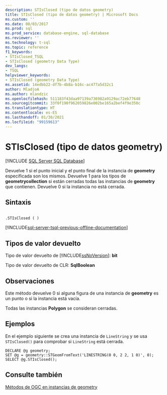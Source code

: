```yaml
---
description: STIsClosed (tipo de datos geometry)
title: STIsClosed (tipo de datos geometry) | Microsoft Docs
ms.custom: ''
ms.date: 08/03/2017
ms.prod: sql
ms.prod_service: database-engine, sql-database
ms.reviewer: ''
ms.technology: t-sql
ms.topic: reference
f1_keywords:
- STIsClosed_TSQL
- STIsClosed (geometry Data Type)
dev_langs:
- TSQL
helpviewer_keywords:
- STIsClosed (geometry Data Type)
ms.assetid: 14edbb22-df7b-4b8a-b16c-ac477a5d32c1
author: MladjoA
ms.author: mlandzic
ms.openlocfilehash: 511183f43daa97139a736982a9129ac72eb77648
ms.sourcegitcommit: 33f0f190f962059826e002be165a2bef4f9e350c
ms.translationtype: HT
ms.contentlocale: es-ES
ms.lasthandoff: 01/30/2021
ms.locfileid: "99159613"
---
```

# <a name="stisclosed-geometry-data-type"></a>STIsClosed (tipo de datos geometry)
[!INCLUDE [SQL Server SQL Database](../../includes/applies-to-version/sql-asdb.md)]

Devuelve 1 si el punto inicial y el punto final de la instancia de **geometry** especificada son los mismos. Devuelve 1 para los tipos de **geometrycollection** si están cerradas todas las instancias de **geometry** que contienen. Devuelve 0 si la instancia no está cerrada.
  
## <a name="syntax"></a>Sintaxis  
  
```  
  
.STIsClosed ( )  
```  
  
[!INCLUDE[sql-server-tsql-previous-offline-documentation](../../includes/sql-server-tsql-previous-offline-documentation.md)]

## <a name="return-types"></a>Tipos de valor devuelto
 Tipo de valor devuelto de [!INCLUDE[ssNoVersion](../../includes/ssnoversion-md.md)]: **bit**  
  
 Tipo de valor devuelto de CLR: **SqlBoolean**  
  
## <a name="remarks"></a>Observaciones  
 Este método devuelve 0 si alguna figura de una instancia de **geometry** es un punto o si la instancia está vacía.  
  
 Todas las instancias **Polygon** se consideran cerradas.  
  
## <a name="examples"></a>Ejemplos  
 En el ejemplo siguiente se crea una instancia de `LineString` y se usa `STIsClosed()` para comprobar si `LineString` está cerrada.  
  
```  
DECLARE @g geometry;  
SET @g = geometry::STGeomFromText('LINESTRING(0 0, 2 2, 1 0)', 0);  
SELECT @g.STIsClosed();  
```  
  
## <a name="see-also"></a>Consulte también  
 [Métodos de OGC en instancias de geometry](../../t-sql/spatial-geometry/ogc-methods-on-geometry-instances.md)  
  
  

